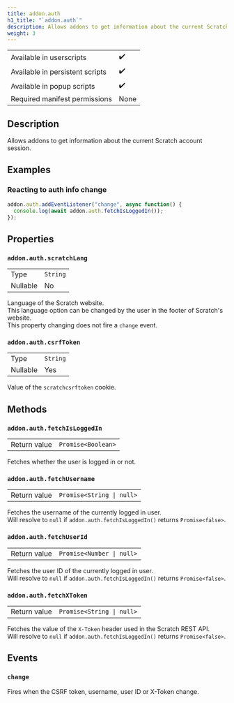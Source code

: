 ```yaml
---
title: addon.auth
h1_title: "`addon.auth`"
description: Allows addons to get information about the current Scratch account session.
weight: 3
---
```


| | |
|-|-|
| Available in userscripts | ✔️ |
| Available in persistent scripts | ✔️ |
| Available in popup scripts | ✔️ |
| Required manifest permissions | None |

## Description
Allows addons to get information about the current Scratch account session.

## Examples
### Reacting to auth info change
```js
addon.auth.addEventListener("change", async function() {
  console.log(await addon.auth.fetchIsLoggedIn());
});
```

## Properties
### `addon.auth.scratchLang`
<table>
  <tr>
    <td>Type</td>
    <td><code>String</code></td>
  </tr>
  <tr>
    <td>Nullable</td>
    <td>No</td> 
  </tr>
</table>

Language of the Scratch website.  
This language option can be changed by the user in the footer of Scratch's website.  
This property changing does not fire a `change` event.

### `addon.auth.csrfToken`
<table>
  <tr>
    <td>Type</td>
    <td><code>String</code></td>
  </tr>
  <tr>
    <td>Nullable</td>
    <td>Yes</td> 
  </tr>
</table>

Value of the `scratchcsrftoken` cookie.  

## Methods
### `addon.auth.fetchIsLoggedIn`
<table>
  <tr>
    <td>Return value</td>
    <td><code>Promise&lt;Boolean></code></td>
  </tr>
</table>

Fetches whether the user is logged in or not.

### `addon.auth.fetchUsername`
<table>
  <tr>
    <td>Return value</td>
    <td><code>Promise&lt;String | null></code></td>
  </tr>
</table>

Fetches the username of the currently logged in user.  
Will resolve to `null` if `addon.auth.fetchIsLoggedIn()` returns `Promise<false>`.

### `addon.auth.fetchUserId`
<table>
  <tr>
    <td>Return value</td>
    <td><code>Promise&lt;Number | null></code></td>
  </tr>
</table>

Fetches the user ID of the currently logged in user.  
Will resolve to `null` if `addon.auth.fetchIsLoggedIn()` returns `Promise<false>`.

### `addon.auth.fetchXToken`
<table>
  <tr>
    <td>Return value</td>
    <td><code>Promise&lt;String | null></code></td>
  </tr>
</table>

Fetches the value of the `X-Token` header used in the Scratch REST API.  
Will resolve to `null` if `addon.auth.fetchIsLoggedIn()` returns `Promise<false>`.

## Events
### `change`
Fires when the CSRF token, username, user ID or X-Token change.